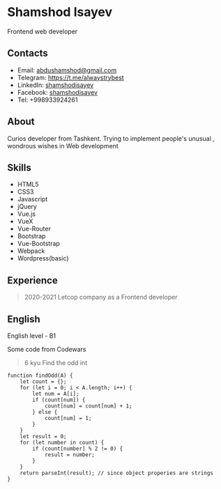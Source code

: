 # Shamshod Isayev

Frontend web developer

## Contacts

- Email: <abdushamshod@gmail.com>
- Telegram: <https://t.me/alwaystrybest>
- LinkedIn: [shamshodisayev](https://www.linkedin.com/in/shamshod-isayev-b58391215/)
- Facebook: [shamshodisayev](https://www.facebook.com/shamshod.isayev/)
- Tel: +998933924261

## About

Curios developer from Tashkent. Trying to implement people's unusual , wondrous wishes in Web development

## Skills

- HTML5
- CSS3
- Javascript
- jQuery
- Vue.js
- VueX
- Vue-Router
- Bootstrap
- Vue-Bootstrap
- Webpack
- Wordpress(basic)

## Experience

> 2020-2021 Letcop company as a Frontend developer

## English

English level - B1

Some code from Codewars

> 6 kyu Find the odd int

```
function findOdd(A) {
    let count = {};
    for (let i = 0; i < A.length; i++) {
        let num = A[i];
        if (count[num]) {
            count[num] = count[num] + 1;
        } else {
            count[num] = 1;
        }
    }
    let result = 0;
    for (let number in count) {
        if (count[number] % 2 != 0) {
            result = number;
        }
    }
    return parseInt(result); // since object properies are strings
}
```
